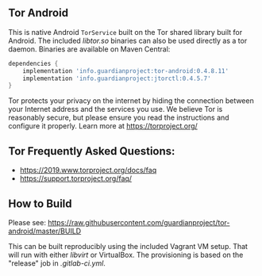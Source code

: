 
## Tor Android

This is native Android `TorService` built on the Tor shared library built for
Android.  The included _libtor.so_ binaries can also be used directly as a tor
daemon.  Binaries are available on Maven Central:

```gradle
dependencies {
    implementation 'info.guardianproject:tor-android:0.4.8.11'
    implementation 'info.guardianproject:jtorctl:0.4.5.7'
}
```

Tor protects your privacy on the internet by hiding the connection 
between your Internet address and the services you use. We believe Tor
is reasonably secure, but please ensure you read the instructions and
configure it properly. Learn more at https://torproject.org/

## Tor Frequently Asked Questions:
        
- https://2019.www.torproject.org/docs/faq
- https://support.torproject.org/faq/


## How to Build

Please see: https://raw.githubusercontent.com/guardianproject/tor-android/master/BUILD

This can be built reproducibly using the included Vagrant VM setup.  That will
run with either _libvirt_ or VirtualBox.  The provisioning is based on the
"release" job in _.gitlab-ci.yml_.
